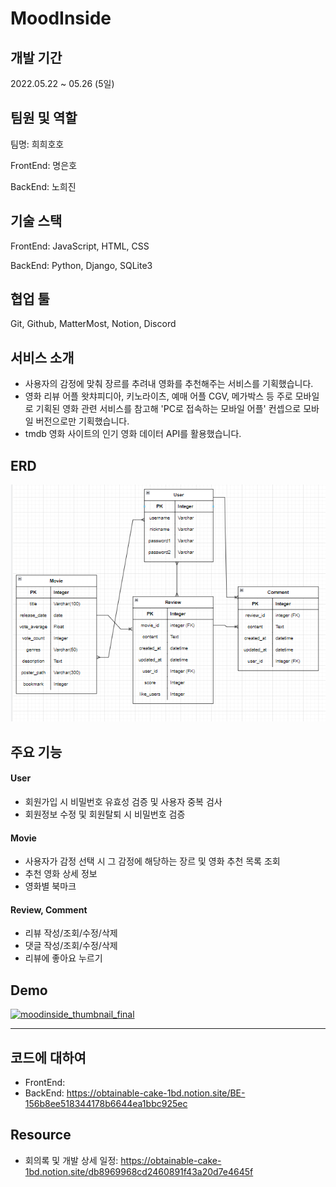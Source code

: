 # MoodInside 



## 개발 기간

2022.05.22 ~ 05.26 (5일)



## 팀원 및 역할

팀명: 희희호호

FrontEnd: 명은호

BackEnd: 노희진



## 기술 스택

FrontEnd: JavaScript, HTML, CSS

BackEnd: Python, Django, SQLite3



## 협업 툴

Git, Github, MatterMost, Notion, Discord



## 서비스 소개

- 사용자의 감정에 맞춰 장르를 추려내 영화를 추천해주는 서비스를 기획했습니다.
- 영화 리뷰 어플 왓챠피디아, 키노라이츠, 예매 어플 CGV, 메가박스 등 주로 모바일로 기획된 영화 관련 서비스를 참고해 'PC로 접속하는 모바일 어플' 컨셉으로 모바일 버전으로만 기획했습니다.
- tmdb 영화 사이트의 인기 영화 데이터 API를 활용했습니다.



## ERD

<img src="README.assets/moodinside_erd_final.png" alt="moodinside_erd_final" style="zoom:80%;" />



## 주요 기능



#### User

- 회원가입 시 비밀번호 유효성 검증 및 사용자 중복 검사
- 회원정보 수정 및 회원탈퇴 시 비밀번호 검증

#### Movie

- 사용자가 감정 선택 시 그 감정에 해당하는 장르 및 영화 추천 목록 조회
- 추천 영화 상세 정보
- 영화별 북마크

#### Review, Comment

- 리뷰 작성/조회/수정/삭제
- 댓글 작성/조회/수정/삭제
- 리뷰에 좋아요 누르기



## Demo

[![moodinside_thumbnail_final](https://user-images.githubusercontent.com/89441476/174478385-abd6a005-4f5f-4379-8786-88012d5602ac.png)](https://youtu.be/FsRoiS79K7s)









----



## 코드에 대하여

- FrontEnd: 
- BackEnd: https://obtainable-cake-1bd.notion.site/BE-156b8ee518344178b6644ea1bbc925ec



## Resource

- 회의록 및 개발 상세 일정: https://obtainable-cake-1bd.notion.site/db8969968cd2460891f43a20d7e4645f

